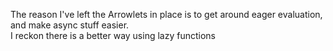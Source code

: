 The reason I've left the Arrowlets in place is to get around eager evaluation, and make async stuff easier.  
I reckon there is a better way using lazy functions

